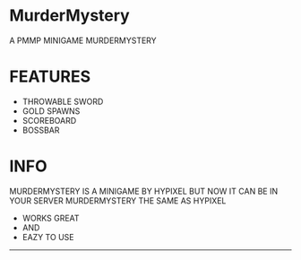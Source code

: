 # MurderMystery
A PMMP MINIGAME MURDERMYSTERY
# FEATURES
- THROWABLE SWORD
- GOLD SPAWNS
- SCOREBOARD
- BOSSBAR
# INFO
MURDERMYSTERY IS A MINIGAME
BY HYPIXEL 
BUT NOW IT CAN BE IN YOUR SERVER
MURDERMYSTERY THE SAME AS HYPIXEL
- WORKS GREAT
- AND
- EAZY TO USE
------------------------------------
